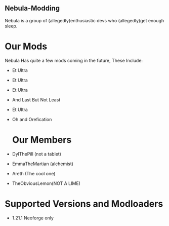 ## Nebula-Modding

Nebula is a group of (allegedly)enthusiastic devs who (allegedly)get enough sleep.

# Our Mods

Nebula Has quite a few mods coming in the future, These Include:

- Et Ultra
- Et Ultra
- Et Ultra
- And Last But Not Least
- Et Ultra
- Oh and Orefication

  # Our Members

- DylThePill (not a tablet)
- EmmaTheMartian (alchemist)
- Areth (The cool one)
- TheObviousLemon(NOT A LIME)

# Supported Versions and Modloaders
- 1.21.1 Neoforge only
